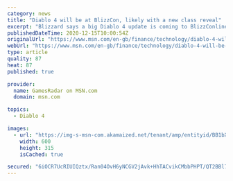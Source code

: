 ```yaml
---
category: news
title: "Diablo 4 will be at BlizzCon, likely with a new class reveal"
excerpt: "Blizzard says a big Diablo 4 update is coming to BlizzConline, the digital alternative to BlizzCon taking place in February. In the latest quarterly update from Blizzard, in which we learned a lot ..."
publishedDateTime: 2020-12-15T10:00:54Z
originalUrl: "https://www.msn.com/en-gb/finance/technology/diablo-4-will-be-at-blizzcon-likely-with-a-new-class-reveal/ar-BB1bXcdu"
webUrl: "https://www.msn.com/en-gb/finance/technology/diablo-4-will-be-at-blizzcon-likely-with-a-new-class-reveal/ar-BB1bXcdu"
type: article
quality: 87
heat: 87
published: true

provider:
  name: GamesRadar on MSN.com
  domain: msn.com

topics:
  - Diablo 4

images:
  - url: "https://img-s-msn-com.akamaized.net/tenant/amp/entityid/BB1bXeIm.img?h=315&w=600&m=6&q=60&o=t&l=f&f=jpg"
    width: 600
    height: 315
    isCached: true

secured: "6iOCR7UcRIUIQztx/Ran04OvH6yNCGV2jAvk+HhTACvikCMbbPHPT/QT2BBl70LrM85Dnu2IJtaBcw8YQCVtKbVUK0IbS/pzBCbYfkhv7k7sTe/Lc6KZEe/J2gKUFKwHTjXtDQTB1y0Pq83cWJYEyuT248N3SuAsvAqHR3fj1M4hap0J+2lyHEz3lwKzvyJ00j/UOQ7rSMnV7eVuXaEyRwSx0pkR11TU3+Gskd7q/sqOxR0wvi98d/EzjBizpIrfIYWS6CU2Gt3CETs1jGCMUfjvNnpL05fGsdLQ3IE3ZyYecKp+yPfNe0vRhH+yDsFRkghqyFfdixx7EuJPccse3dz7kKFT85FWNFDbBSk2QhY=;f8VRt95GSmgFvH/7JgtNfw=="
---
```


